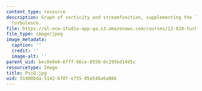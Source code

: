 ```yaml
---
content_type: resource
description: Graph of vorticity and streamfunction, supplementing the lecture on tracer
  turbulence.
file: https://ol-ocw-studio-app-qa.s3.amazonaws.com/courses/12-820-turbulence-in-the-ocean-and-atmosphere-spring-2006/91408bda5142bf8fe75505e548a6a866_PsiQ.jpg
file_type: image/jpeg
image_metadata:
  caption: ''
  credit: ''
  image-alt: ''
parent_uid: bec8e0e6-6fff-66ce-0558-0c295bd1495c
resourcetype: Image
title: PsiQ.jpg
uid: 91408bda-5142-bf8f-e755-05e548a6a866
---
```

